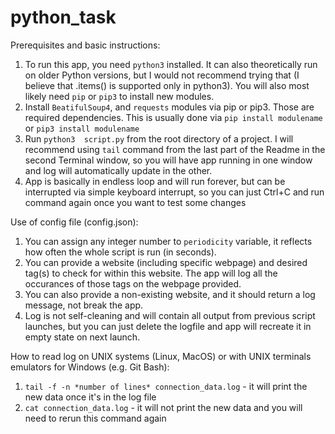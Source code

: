 # python_task

Prerequisites and basic instructions:

1. To run this app, you need ```python3``` installed. It can also theoretically run on older Python versions, but I would not recommend trying that (I believe that .items() is supported only in python3). You will also most likely need ```pip``` or ```pip3``` to install new modules.
2. Install ```BeatifulSoup4```,  and ```requests``` modules via pip or pip3. Those are required dependencies. This is usually done via ```pip install modulename``` or ```pip3 install modulename```
3. Run ```python3  script.py``` from the root directory of a project. I will recommend using ```tail``` command from the last part of the Readme in the second Terminal window, so you will have app running in one window and log will automatically update in the other.
4. App is basically in endless loop and will run forever, but can be interrupted via simple keyboard interrupt, so you can just Ctrl+C and run command again once you want to test some changes

Use of config file (config.json):

1. You can assign any integer number to ```periodicity``` variable, it reflects how often the whole script is run (in seconds).
2. You can provide a website (including specific webpage) and desired tag(s) to check for within this website. The app will log all the occurances of those tags on the webpage provided.
3. You can also provide a non-existing website, and it should return a log message, not break the app.
4. Log is not self-cleaning and will contain all output from previous script launches, but you can just delete the logfile and app will recreate it in empty state on next launch.

How to read log on UNIX systems (Linux, MacOS) or with UNIX terminals emulators for Windows (e.g. Git Bash):

1. ```tail -f -n *number of lines* connection_data.log``` - it will print the new data once it's in the log file
2. ```cat connection_data.log``` - it will not print the new data and you will need to rerun this command again